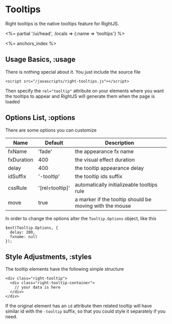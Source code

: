 # Tooltips

Right tooltips is the native tooltips feature for RightJS.

<%= partial '/ui/head', :locals => {:name => 'tooltips'} %>

<%= anchors_index %>


## Usage Basics, :usage

There is nothing special about it. You just include the source file

    <script src="/javascripts/right-tooltips.js"></script>

Then specify the `rel="tooltip"` attribute on your elements where
you want the tooltips to appear and RightJS will generate them when the
page is loaded

## Options List, :options

There are some options you can customize

Name       | Default    | Description
-----------|------------|-----------------------------------------------------------------
fxName     | 'fade'     | the appearance fx name
fxDuration | 400        | the visual effect duration
delay      | 400        | the tooltip appearance delay
idSuffix   | '-tooltip' | the tooltip ids suffix
cssRule    | '\[rel=tooltip\]' | automatically initializeable tooltips rule
move       | true       | a marker if the tooltip should be moving with the mouse

In order to change the options alter the `Tooltip.Options` object, like this

    $ext(Tooltip.Options, {
      delay: 200,
      fxname: null
    });


## Style Adjustments, :styles

The tooltip elements have the following simple structure

    <div class="right-tooltip">
      <div class="right-tooltip-container">
        // your data is here
      </div>
    </div>

If the original element has an `id` attribute then related tooltip will have similar id with the `-tooltip`
suffix, so that you could style it separately if you need.

